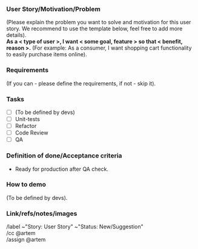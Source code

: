 ### User Story/Motivation/Problem
(Please explain the problem you want to solve and motivation for this user story. We recommend to use the template below, feel free to add more details).  
**As a < type of user >, I want < some goal, feature > so that < benefit, reason >.** (For example: As a consumer, I want shopping cart functionality to easily purchase items online).

### Requirements
(If you can - please define the requirements, if not - skip it).

### Tasks
- [ ] (To be defined by devs)
- [ ] Unit-tests
- [ ] Refactor
- [ ] Code Review
- [ ] QA

### Definition of done/Acceptance criteria
- Ready for production after QA check.

### How to demo
(To be defined by devs).

### Link/refs/notes/images

/label ~"Story: User Story" ~"Status: New/Suggestion"  
/cc @artem  
/assign @artem